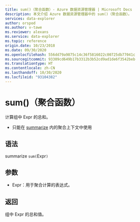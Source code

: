 ```yaml
---
title: sum()（聚合函数）- Azure 数据资源管理器 | Microsoft Docs
description: 本文介绍 Azure 数据资源管理器中的 sum()（聚合函数）。
services: data-explorer
author: orspod
ms.author: v-tawe
ms.reviewer: alexans
ms.service: data-explorer
ms.topic: reference
origin.date: 10/23/2018
ms.date: 09/30/2020
ms.openlocfilehash: 556dd79a9875c14c36f5816022c00725db77041c
ms.sourcegitcommit: 93309cd649b17b3312b3b52cd9ad1de6f3542beb
ms.translationtype: HT
ms.contentlocale: zh-CN
ms.lasthandoff: 10/30/2020
ms.locfileid: "93104382"
---
```

# <a name="sum-aggregation-function"></a>sum()（聚合函数）

计算组中 Expr 的总和。 

* 只能在 [summarize](summarizeoperator.md) 内的聚合上下文中使用

## <a name="syntax"></a>语法

summarize `sum(`Expr`)`

## <a name="arguments"></a>参数

* Expr：用于聚合计算的表达式。 

## <a name="returns"></a>返回

组中 Expr 的总和值。
 